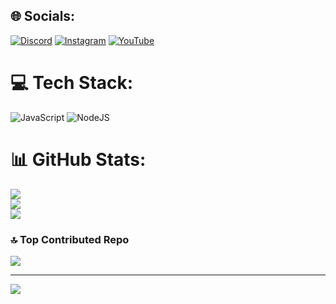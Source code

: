 
## 🌐 Socials:
[![Discord](https://img.shields.io/badge/Discord-%237289DA.svg?logo=discord&logoColor=white)](https://discord.gg/https://discord.gg/PqDVN6D47c) [![Instagram](https://img.shields.io/badge/Instagram-%23E4405F.svg?logo=Instagram&logoColor=white)](https://instagram.com/erasty.0) [![YouTube](https://img.shields.io/badge/YouTube-%23FF0000.svg?logo=YouTube&logoColor=white)](https://youtube.com/@https://www.youtube.com/channel/UC-nU4WHUTfr3KJJmxD_2Twg) 

# 💻 Tech Stack:
![JavaScript](https://img.shields.io/badge/javascript-%23323330.svg?style=for-the-badge&logo=javascript&logoColor=%23F7DF1E) ![NodeJS](https://img.shields.io/badge/node.js-6DA55F?style=for-the-badge&logo=node.js&logoColor=white)
# 📊 GitHub Stats:
![](https://github-readme-stats.vercel.app/api?username=ErastyX&theme=dark&hide_border=true&include_all_commits=true&count_private=true)<br/>
![](https://github-readme-streak-stats.herokuapp.com/?user=ErastyX&theme=dark&hide_border=true)<br/>
![](https://github-readme-stats.vercel.app/api/top-langs/?username=ErastyX&theme=dark&hide_border=true&include_all_commits=true&count_private=true&layout=compact)

### 🔝 Top Contributed Repo
![](https://github-contributor-stats.vercel.app/api?username=ErastyX&limit=5&theme=dark&combine_all_yearly_contributions=true)

---
[![](https://visitcount.itsvg.in/api?id=ErastyX&icon=0&color=0)](https://visitcount.itsvg.in)

<!-- Proudly created with GPRM ( https://gprm.itsvg.in ) -->

